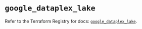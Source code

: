 # `google_dataplex_lake`

Refer to the Terraform Registry for docs: [`google_dataplex_lake`](https://registry.terraform.io/providers/hashicorp/google/6.2.0/docs/resources/dataplex_lake).
